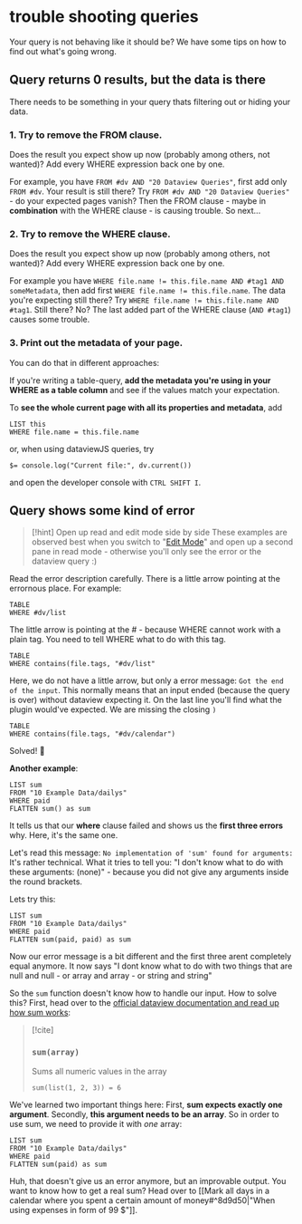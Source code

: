 # trouble shooting queries

Your query is not behaving like it should be? We have some tips on how to find out what's going wrong.

## Query returns 0 results, but the data is there

There needs to be something in your query thats filtering out or hiding your data.

### 1. Try to remove the FROM clause.
Does the result you expect show up now (probably among others, not wanted)? Add every WHERE expression back one by one.

For example, you have `FROM #dv AND "20 Dataview Queries"`, first add only `FROM #dv`. Your result is still there? Try `FROM #dv AND "20 Dataview Queries"` - do your expected pages vanish? Then the FROM clause - maybe in **combination** with the WHERE clause - is causing trouble. So next...

### 2. Try to remove the WHERE clause.
Does the result you expect show up now (probably among others, not wanted)? Add every WHERE expression back one by one.

For example you have `WHERE file.name != this.file.name AND #tag1 AND someMetadata`, then add first `WHERE file.name != this.file.name`. The data you're expecting still there? Try `WHERE file.name != this.file.name AND #tag1`. Still there? No? The last added part of the WHERE clause (`AND #tag1`) causes some trouble.


### 3. Print out the metadata of your page. 

You can do that in different approaches:

If you're writing a table-query, **add the metadata you're using in your WHERE as a table column** and see if the values match your expectation.

To **see the whole current page with all its properties and metadata**, add 

```dataview
LIST this
WHERE file.name = this.file.name
```

or, when using dataviewJS queries, try

`$= console.log("Current file:", dv.current())`

and open the developer console with `CTRL SHIFT I`.


## Query shows some kind of error

> [!hint] Open up read and edit mode side by side
> These examples are observed best when you switch to "[Edit Mode](https://help.obsidian.md/How+to/Read+and+edit+modes)" and open up a second pane in read mode - otherwise you'll only see the error or the dataview query :) 


Read the error description carefully. There is a little arrow pointing at the errornous place. For example:

```dataview
TABLE
WHERE #dv/list
```

The little arrow is pointing at the # - because WHERE cannot work with a plain tag. You need to tell WHERE what to do with this tag.

```dataview
TABLE
WHERE contains(file.tags, "#dv/list"
```

Here, we do not have a little arrow, but only a error message: `Got the end of the input`. This normally means that an input ended (because the query is over) without dataview expecting it. On the last line you'll find what the plugin would've expected. We are missing the closing `)`

```dataview
TABLE
WHERE contains(file.tags, "#dv/calendar")
```

Solved! 🎉

**Another example**:

```dataview
LIST sum
FROM "10 Example Data/dailys"
WHERE paid
FLATTEN sum() as sum
```

It tells us that our **where** clause failed and shows us the **first three errors** why. Here, it's the same one. 

Let's read this message: `No implementation of 'sum' found for arguments:`
It's rather technical. What it tries to tell you: "I don't know what to do with these arguments: (none)" - because you did not give any arguments inside the round brackets.

Lets try this: 

```dataview
LIST sum
FROM "10 Example Data/dailys"
WHERE paid
FLATTEN sum(paid, paid) as sum
```

Now our error message is a bit different and the first three arent completely equal anymore. It now says "I dont know what to do with two things that are null and null - or array and array - or string and string"

So the `sum` function doesn't know how to handle our input. How to solve this?
First, head over to the [official dataview documentation and read up how sum works](https://blacksmithgu.github.io/obsidian-dataview/query/functions/#sumarray):

> [!cite]
> ### `sum(array)`
> Sums all numeric values in the array
> ```
> sum(list(1, 2, 3)) = 6
> ```

We've learned two important things here: First, **sum expects exactly one argument**. Secondly, **this argument needs to be an array**. So in order to use sum, we need to provide it with _one_ array:

```dataview
LIST sum
FROM "10 Example Data/dailys"
WHERE paid
FLATTEN sum(paid) as sum
```

Huh, that doesn't give us an error anymore, but an improvable output. You want to know how to get a real sum? Head over to [[Mark all days in a calendar where you spent a certain amount of money#^8d9d50|"When using expenses in form of 99 $"]].